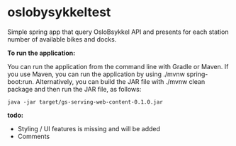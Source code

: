 # oslobysykkeltest
Simple spring app that query OsloBsykkel API and presents for each station number of available bikes and docks.  


**To run the application:** 

You can run the application from the command line with Gradle or Maven.
If you use Maven, you can run the application by using ./mvnw spring-boot:run. Alternatively, you can build the JAR file with ./mvnw clean package and then run the JAR file, as follows:

`java -jar target/gs-serving-web-content-0.1.0.jar`




**todo:** 
* Styling / UI features is missing and will be added 
* Comments 
